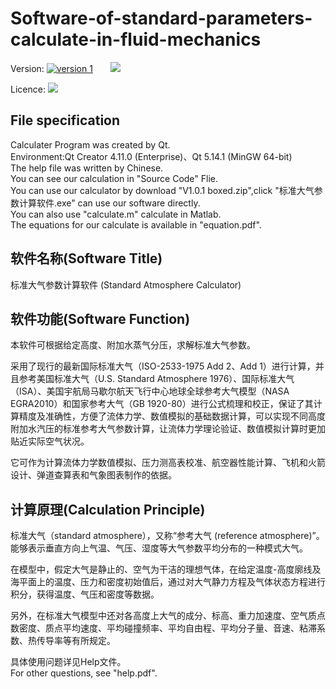 # Software-of-standard-parameters-calculate-in-fluid-mechanics

<p>Version:
<a href="" rel="nofollow"><img src="https://img.shields.io/badge/V%201.0-Calculater--stable-blue" alt="version 1" data-canonical-src="https://img.shields.io/badge/V%201.0-Calculater--stable-blue" style="max-width:100%;"></a>&ensp;&ensp;&ensp;&ensp;<img src="https://img.shields.io/badge/V1.0.1%20Building-100%25-green"></p>

<p>Licence:
<a href="" rel="nofollow"><img src="https://img.shields.io/badge/Licence-GPL%203.0-green alt="version 1" data-canonical-src="<img src="https://img.shields.io/badge/Licence-GPL%203.0-green" style="max-width:100%;"></a></p>

## File specification 
Calculater Program was created by Qt.\
Environment:Qt Creator 4.11.0 (Enterprise)、Qt 5.14.1 (MinGW 64-bit)\
The help file was written by Chinese.\
You can see our calculation in "Source Code" Flie.\
You can use our calculator by download "V1.0.1 boxed.zip",click "标准大气参数计算软件.exe" can use our software directly.\
You can also use "calculate.m" calculate in Matlab.\
The equations for our calculate is available in "equation.pdf".

## 软件名称\(Software Title)

  标准大气参数计算软件
  (Standard Atmosphere Calculator)

## 软件功能\(Software Function)

本软件可根据给定高度、附加水蒸气分压，求解标准大气参数。

采用了现行的最新国际标准大气（ISO-2533-1975 Add 2、Add 1）进行计算，并且参考美国标准大气（U.S. Standard Atmosphere 1976）、国际标准大气（ISA）、美国宇航局马歇尔航天飞行中心地球全球参考大气模型（NASA EGRA2010）和国家参考大气（GB 1920-80）进行公式梳理和校正，保证了其计算精度及准确性，方便了流体力学、数值模拟的基础数据计算，可以实现不同高度附加水汽压的标准参考大气参数计算，让流体力学理论验证、数值模拟计算时更加贴近实际空气状况。

它可作为计算流体力学数值模拟、压力测高表校准、航空器性能计算、飞机和火箭设计、弹道查算表和气象图表制作的依据。  

## 计算原理\(Calculation Principle)

标准大气（standard atmosphere），又称“参考大气 (reference atmosphere)”。能够表示垂直方向上气温、气压、湿度等大气参数平均分布的一种模式大气。

在模型中，假定大气是静止的、空气为干洁的理想气体，在给定温度-高度廓线及海平面上的温度、压力和密度初始值后，通过对大气静力方程及气体状态方程进行积分，获得温度、气压和密度等数据。

另外，在标准大气模型中还对各高度上大气的成分、标高、重力加速度、空气质点数密度、质点平均速度、平均碰撞频率、平均自由程、平均分子量、音速、粘滞系数、热传导率等有所规定。


具体使用问题详见Help文件。\
For other questions, see "help.pdf".
